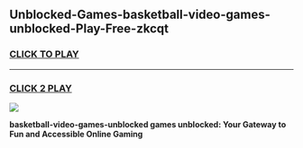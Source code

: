 
## Unblocked-Games-basketball-video-games-unblocked-Play-Free-zkcqt
<h3>
<a href="https://premium76.site?title=basketball-video-games-unblocked&ref=23A">CLICK TO PLAY</a></h3>
<hr>

<h3>
<a href="https://premium76.site?title=basketball-video-games-unblocked&ref=23A">CLICK 2 PLAY</a>
  
</h3>

<a href="https://premium76.site?title=basketball-video-games-unblocked&ref=23A"><img src="https://clearcache.store/games.png"></a>


**basketball-video-games-unblocked games unblocked: Your Gateway to Fun and Accessible Online Gaming**

